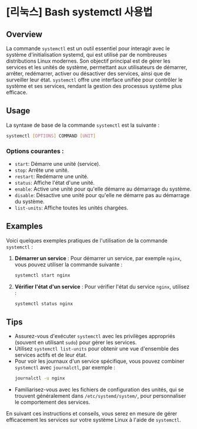 # [리눅스] Bash systemctl 사용법

## Overview
La commande `systemctl` est un outil essentiel pour interagir avec le système d'initialisation systemd, qui est utilisé par de nombreuses distributions Linux modernes. Son objectif principal est de gérer les services et les unités de système, permettant aux utilisateurs de démarrer, arrêter, redémarrer, activer ou désactiver des services, ainsi que de surveiller leur état. `systemctl` offre une interface unifiée pour contrôler le système et ses services, rendant la gestion des processus système plus efficace.

## Usage
La syntaxe de base de la commande `systemctl` est la suivante :

```bash
systemctl [OPTIONS] COMMAND [UNIT]
```

### Options courantes :
- `start`: Démarre une unité (service).
- `stop`: Arrête une unité.
- `restart`: Redémarre une unité.
- `status`: Affiche l'état d'une unité.
- `enable`: Active une unité pour qu'elle démarre au démarrage du système.
- `disable`: Désactive une unité pour qu'elle ne démarre pas au démarrage du système.
- `list-units`: Affiche toutes les unités chargées.

## Examples
Voici quelques exemples pratiques de l'utilisation de la commande `systemctl` :

1. **Démarrer un service** :
   Pour démarrer un service, par exemple `nginx`, vous pouvez utiliser la commande suivante :
   ```bash
   systemctl start nginx
   ```

2. **Vérifier l'état d'un service** :
   Pour vérifier l'état du service `nginx`, utilisez :
   ```bash
   systemctl status nginx
   ```

## Tips
- Assurez-vous d'exécuter `systemctl` avec les privilèges appropriés (souvent en utilisant `sudo`) pour gérer les services.
- Utilisez `systemctl list-units` pour obtenir une vue d'ensemble des services actifs et de leur état.
- Pour voir les journaux d'un service spécifique, vous pouvez combiner `systemctl` avec `journalctl`, par exemple :
  ```bash
  journalctl -u nginx
  ```
- Familiarisez-vous avec les fichiers de configuration des unités, qui se trouvent généralement dans `/etc/systemd/system/`, pour personnaliser le comportement des services.

En suivant ces instructions et conseils, vous serez en mesure de gérer efficacement les services sur votre système Linux à l'aide de `systemctl`.